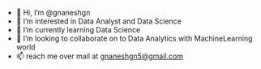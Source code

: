 - 👋 Hi, I’m @gnaneshgn
- 👀 I’m interested in Data Analyst and Data Science
- 🌱 I’m currently learning Data Science
- 💞️ I’m looking to collaborate on to  Data Analytics  with MachineLearning world
- 📫 reach me over mail at gnaneshgn5@gmail.com

<!---
gnaneshgn/gnaneshgn is a ✨ special ✨ repository because its `README.md` (this file) appears on your GitHub profile.
You can click the Preview link to take a look at your changes.
--->
